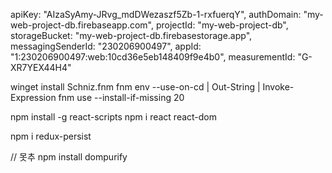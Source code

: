 apiKey: "AIzaSyAmy-JRvg_mdDWezaszf5Zb-1-rxfuerqY",
  authDomain: "my-web-project-db.firebaseapp.com",
  projectId: "my-web-project-db",
  storageBucket: "my-web-project-db.firebasestorage.app",
  messagingSenderId: "230206900497",
  appId: "1:230206900497:web:10cd36e5eb148409f9e4b0",
  measurementId: "G-XR7YEX44H4"

winget install Schniz.fnm
fnm env --use-on-cd | Out-String | Invoke-Expression
fnm use --install-if-missing 20

npm install -g react-scripts
npm i react react-dom

npm i redux-persist

// 못추
npm install dompurify